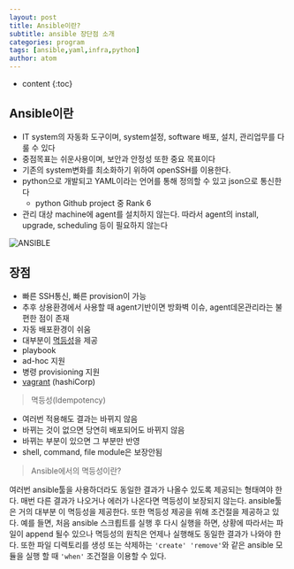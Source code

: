 ```yaml
---
layout: post
title: Ansible이란?
subtitle: ansible 장단점 소개
categories: program
tags: [ansible,yaml,infra,python]
author: atom
---
```


* content
{:toc}

## Ansible이란

* IT system의 자동화 도구이며, system설정, software 배포, 설치, 관리업무를 다룰 수 있다
* 중점목표는 쉬운사용이며, 보안과 안정성 또한 중요 목표이다
* 기존의 system변화를 최소화하기 위하여 openSSH를 이용한다.
* python으로 개발되고 YAML이라는 언어를 통해 정의할 수 있고 json으로 통신한다
  * python Github project 중 Rank 6
* 관리 대상 machine에 agent를 설치하지 않는다. 따라서 agent의 install, upgrade, scheduling 등이 필요하지 않는다

![ANSIBLE](https://mblogthumb-phinf.pstatic.net/MjAxODA4MDVfMTc3/MDAxNTMzNDY1Nzk1NDk0.VsluLSr0nvcJ2HMCpwukpPCWsf7Gz2A7w0S9T-K3tzUg.vgEqQVNxeKeBnf3rqXGpGy4BhCuwqqgI6-nBGBnuibUg.PNG.alice_k106/ansible-wide.png?type=w2)
## 장점

* 빠른 SSH통신, 빠른 provision이 가능
* 추후 상용환경에서 사용할 때 agent기반이면 방화벽 이슈, agent데몬관리라는 불편한 점이 존재
* 자동 배포환경이 쉬움
* 대부분이 [멱등성](https://ko.wikipedia.org/wiki/%EB%A9%B1%EB%93%B1%EB%B2%95%EC%B9%99)을 제공
* playbook
* ad-hoc 지원
* 병령 provisioning 지원
* [vagrant](https://www.vagrantup.com/) (hashiCorp)

> 멱등성(Idempotency)

* 여러번 적용해도 결과는 바뀌지 않음
* 바뀌는 것이 없으면 당연히 배포되어도 바뀌지 않음
* 바뀌는 부분이 있으면 그 부분만 반영
* shell, command, file module은 보장안됨

> Ansible에서의 멱등성이란?

여러번 ansible툴을 사용하더라도 동일한 결과가 나올수 있도록 제공되는 형태여야 한다. 매번 다른 결과가 나오거나 에러가 나온다면 멱등성이 보장되지 않는다. ansible툴은 거의 대부분 이 멱등성을 제공한다. 또한 멱등성 제공을 위해 조건절을 제공하고 있다. 예를 들면, 처음 ansible 스크릡트를 실행 후 다시 실행을 하면, 상황에 따라서는 파일이 append 될수 있으나 멱등성의 원칙은 언제나 실행해도 동일한 결과가 나와야 한다. 또한 파일 디렉토리를 생성 또는 삭제하는 `'create' 'remove'`와 같은 ansible 모듈을 실행 할 때 `'when'` 조건절을 이용할 수 있다.
